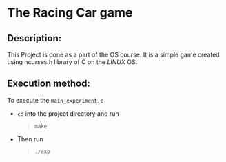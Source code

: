 # The Racing Car game

## **Description:**
 This Project is done as a part of the OS course. It is a simple game created using ncurses.h library of C on the *LINUX* OS.

## **Execution method:**
To execute the `main_experiment.c`
  * `cd` into the project directory and run
    > `make`
  * Then run
    > `./exp`
